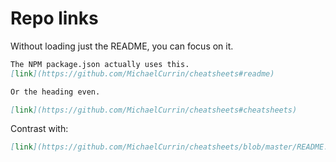 # Repo links

Without loading just the README, you can focus on it.


```markdown
The NPM package.json actually uses this.
[link](https://github.com/MichaelCurrin/cheatsheets#readme)

Or the heading even.

[link](https://github.com/MichaelCurrin/cheatsheets#cheatsheets)
```

Contrast with:

```markdown
[link](https://github.com/MichaelCurrin/cheatsheets/blob/master/README.md)
```
